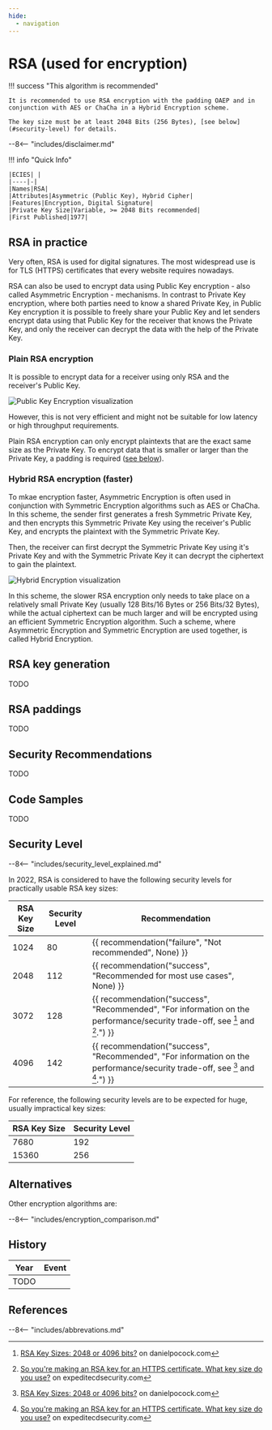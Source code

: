 ```yaml
---
hide:
  - navigation
---
```


# RSA (used for encryption)

!!! success "This algorithm is recommended"

    It is recommended to use RSA encryption with the padding OAEP and in conjunction with AES or ChaCha in a Hybrid Encryption scheme.

    The key size must be at least 2048 Bits (256 Bytes), [see below](#security-level) for details.

--8<-- "includes/disclaimer.md"

!!! info "Quick Info"

    |ECIES| |
    |----|-|
    |Names|RSA|
    |Attributes|Asymmetric (Public Key), Hybrid Cipher|
    |Features|Encryption, Digital Signature|
    |Private Key Size|Variable, >= 2048 Bits recommended|
    |First Published|1977|

## RSA in practice

Very often, RSA is used for digital signatures. The most widespread use is for TLS (HTTPS) certificates that every website requires nowadays.

RSA can also be used to encrypt data using Public Key encryption - also called Asymmetric Encryption - mechanisms. In contrast to Private Key encryption, where both parties need to know a shared Private Key, in Public Key encryption it is possible to freely share your Public Key and let senders encrypt data using that Public Key for the receiver that knows the Private Key, and only the receiver can decrypt the data with the help of the Private Key.

### Plain RSA encryption

It is possible to encrypt data for a receiver using only RSA and the receiver's Public Key.

![Public Key Encryption visualization](/images/public-key-encryption.png)

However, this is not very efficient and might not be suitable for low latency or high throughput requirements.

Plain RSA encryption can only encrypt plaintexts that are the exact same size as the Private Key. To encrypt data that is smaller or larger than the Private Key, a padding is required ([see below](#rsa-paddings)).

### Hybrid RSA encryption (faster)

To mkae encryption faster, Asymmetric Encryption is often used in conjunction with Symmetric Encryption algorithms such as AES or ChaCha. In this scheme, the sender first generates a fresh Symmetric Private Key, and then encrypts this Symmetric Private Key using the receiver's Public Key, and encrypts the plaintext with the Symmetric Private Key.

Then, the receiver can first decrypt the Symmetric Private Key using it's Private Key and with the Symmetric Private Key it can decrypt the ciphertext to gain the plaintext.

![Hybrid Encryption visualization](/images/hybrid-encryption.png)

In this scheme, the slower RSA encryption only needs to take place on a relatively small Private Key (usually 128 Bits/16 Bytes or 256 Bits/32 Bytes), while the actual ciphertext can be much larger and will be encrypted using an efficient Symmetric Encryption algorithm. Such a scheme, where Asymmetric Encryption and Symmetric Encryption are used together, is called Hybrid Encryption.

## RSA key generation

TODO

## RSA paddings

TODO

## Security Recommendations

TODO

## Code Samples

TODO

## Security Level

--8<-- "includes/security_level_explained.md"

In 2022, RSA is considered to have the following security levels for practically usable RSA key sizes:

|RSA Key Size|Security Level|Recommendation|
|------------|--------------|--------------|
|1024|80|{{ recommendation("failure", "Not recommended", None) }}|
|2048|112|{{ recommendation("success", "Recommended for most use cases", None) }}|
|3072|128|{{ recommendation("success", "Recommended", "For information on the performance/security trade-off, see [^1] and [^2].") }}|
|4096|142|{{ recommendation("success", "Recommended", "For information on the performance/security trade-off, see [^1] and [^2].") }}|

For reference, the following security levels are to be expected for huge, usually impractical key sizes:

|RSA Key Size|Security Level|
|------------|--------------|
|7680|192|
|15360|256|


## Alternatives

Other encryption algorithms are:

--8<-- "includes/encryption_comparison.md"

## History

|Year|Event|
|--------|----|
|TODO||

## References

[^1]: [RSA Key Sizes: 2048 or 4096 bits?](https://danielpocock.com/rsa-key-sizes-2048-or-4096-bits/) on danielpocock.com
[^2]: [So you're making an RSA key for an HTTPS certificate. What key size do you use?](https://expeditedsecurity.com/blog/measuring-ssl-rsa-keys/) on expeditecdsecurity.com

--8<-- "includes/abbrevations.md"
